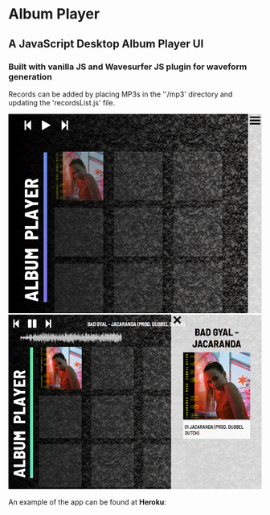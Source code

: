 # Album Player
## A JavaScript Desktop Album Player UI
### Built with vanilla JS and Wavesurfer JS plugin for waveform generation

Records can be added by placing MP3s in the ''/mp3' directory and updating the 'recordsList.js' file.

![Screenshot 1](https://raw.githubusercontent.com/marcaaron/album-player/master/album-player.png)
![Screenshot 2](https://github.com/marcaaron/album-player/blob/master/album-player1.png)

An example of the app can be found at **Heroku**:
[]()
